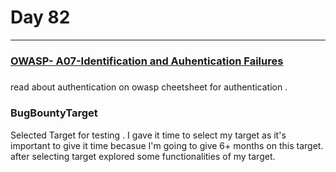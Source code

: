 # Day 82
___
### [OWASP- A07-Identification and Auhentication Failures](https://owasp.org/Top10/A07_2021-Identification_and_Authentication_Failures/)
#####

read about authentication on owasp cheetsheet for authentication .

### BugBountyTarget
Selected Target for testing . I gave it  time to select my target as it's important to give it time becasue I'm going to give 6+ months on this target. after selecting target explored some functionalities of my target.